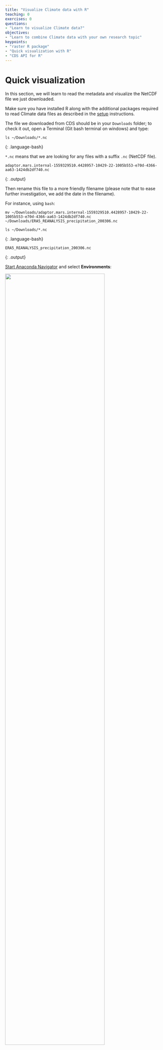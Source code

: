 ```yaml
---
title: "Visualize Climate data with R"
teaching: 0
exercises: 0
questions:
- "Learn to visualize Climate data?"
objectives:
- "Learn to combine Climate data with your own research topic"
keypoints:
- "raster R package"
- "Quick visualization with R"
- "CDS API for R"
---
```



# Quick visualization 

In this section, we will learn to read the metadata and visualize the NetCDF file we just downloaded.

Make sure you have installed R along with the additional packages required to read Climate data files 
as described in the [setup](../setup) instructions.

The file we downloaded from CDS should be in your `Downloads` folder; to check it out, open a Terminal (Git bash terminal on windows) and type:

~~~
ls ~/Downloads/*.nc
~~~
{: .language-bash}

`*.nc` means that we are looking for any files with a suffix `.nc` (NetCDF file).

~~~
adaptor.mars.internal-1559329510.4428957-10429-22-1005b553-e70d-4366-aa63-1424db2df740.nc
~~~
{: .output}

Then rename this file to a more friendly filename (please note that to ease further investigation, we add the date in the filename).

For instance, using `bash`:

~~~
mv ~/Downloads/adaptor.mars.internal-1559329510.4428957-10429-22-1005b553-e70d-4366-aa63-1424db2df740.nc ~/Downloads/ERA5_REANALYSIS_precipitation_200306.nc

ls ~/Downloads/*.nc
~~~
{: .language-bash}

~~~
ERA5_REANALYSIS_precipitation_200306.nc
~~~
{: .output}

[Start Anaconda Navigator](https://docs.anaconda.com/anaconda/navigator/getting-started/#navigator-starting-navigator) and select **Environments**:

<img src="../fig/esm-r-analysis.png" width="80%"/>


## Quick visualization with R

      
Select **esm-r-analysis** environment and **Rstudio**:

<img src="../fig/esm-rstudio.png" width="80%" />



## Get metadata

Set working directory to the folder where you have downloaded your NetCDF file.

~~~
library(raster)

setwd("~/Downloads") 
dset <- raster("ERA5_REANALYSIS_precipitation_200306.nc")
dset
~~~
{: .language-r}

~~~
class      : RasterLayer 
dimensions : 721, 1440, 1038240  (nrow, ncol, ncell)
resolution : 0.25, 0.25  (x, y)
extent     : -0.125, 359.875, -90.125, 90.125  (xmin, xmax, ymin, ymax)
crs        : +proj=longlat +datum=WGS84 +ellps=WGS84 +towgs84=0,0,0 
source     : C:/Users/annefou/Downloads/ERA5_REANALYSIS_precipitation_200306.nc 
names      : Total.precipitation 
z-value    : 2003-06-01 01:50:39 
zvar       : tp 
~~~
{: .output}

	  
> ## Remark
> On Windows, you may need to use a different syntax to set the working directory
>
{: .callout}

We can see that our `dset` object is a `RasterLayer` and we get additional metadata information about it:
- name of variable, 
- resolution, 
- coordinate reference system e.g. crs, etc.

when printed, we get all the metadata associated with our netCDF data file:

~~~
print(dset)
~~~
{: .language-r}

Printing `dset` returns `ERA5_REANALYSIS_precipitation_200306.nc` metadata:

~~~
File C:\Users\annefou\Downloads\ERA5_REANALYSIS_precipitation_200306.nc (NC_FORMAT_64BIT):

     1 variables (excluding dimension variables):
        short tp[longitude,latitude,time]   
            scale_factor: 1.90053802472073e-06
            add_offset: 0.0622730289179994
            _FillValue: -32767
            missing_value: -32767
            units: m
            long_name: Total precipitation

     3 dimensions:
        longitude  Size:1440
            units: degrees_east
            long_name: longitude
        latitude  Size:721
            units: degrees_north
            long_name: latitude
        time  Size:1
            units: hours since 1900-01-01 00:00:00.0
            long_name: time
            calendar: gregorian

    2 global attributes:
        Conventions: CF-1.6
        history: 2019-05-31 19:05:13 GMT by grib_to_netcdf-2.10.0: /opt/ecmwf/eccodes/bin/grib_to_netcdf -o /cache/data9/adaptor.mars.internal-1559329510.4428957-10429-22-1005b553-e70d-4366-aa63-1424db2df740.nc /cache/tmp/1005b553-e70d-4366-aa63-1424db2df740-adaptor.mars.internal-1559329510.4436107-10429-10-tmp.grib 
~~~
{: .output}


In this case, we are interested in the precipitation variable.


The [total precipitation](https://confluence.ecmwf.int/display/CKB/ERA5+data+documentation) is in units 
of "metre of water per day".

## Quick visualization

~~~
plot(dset)
~~~
{: .language-python}

<img src="../fig/tp_rplot.png" />

We will see later that it is much easier to shift longitudes to [-180.; 180] instead of [0.;360].

For this operation, we can use the `rotate` function:

~~~
dset_r <- rotate(dset)
dset_r
~~~
{: .language-r}

~~~
class      : RasterLayer 
dimensions : 721, 1440, 1038240  (nrow, ncol, ncell)
resolution : 0.25, 0.25  (x, y)
extent     : -179.875, 180.125, -90.125, 90.125  (xmin, xmax, ymin, ymax)
crs        : +proj=longlat +datum=WGS84 +ellps=WGS84 +towgs84=0,0,0 
source     : memory
names      : Total.precipitation 
values     : 0, 0.124548  (min, max)
z-value    : 2003-06-01 01:50:39 
~~~
{: .output}

~~~
plot(dset_r)
~~~
{: .language-r}

<img src="../fig/tp_rplot_rotate.png" />

> ## `rotate` function
> This function rotates a Raster* object that has x coordinates (longitude) from 0 to 360, to standard coordinates 
> between -180 and 180 degrees. Longitude between 0 and 360 is frequently used in data from global 
> climate models.
> 
{: .callout}


## Plotting with ggplot2

`ggplot2` is a plotting package that makes it simple to create complex plots from data in a data frame. 
It provides a more programmatic interface for specifying what variables to plot, how they are to be displayed, 
and to define general visual properties. Therefore, we only need minimal changes if the underlying data is modified or 
if for example we decide to switch from a bar plot to a scatter plot. This helps in creating publication quality 
plots with minimal amounts of adjustments and tweaking.

To make use of this R package:

~~~
library(ggplot2)
~~~
{: .language-r}


`ggplot2` functions like data in the ‘long’ format, i.e., a column for every dimension, and a row for 
every observation. Well-structured data will save you lots of time when making figures with `ggplot2`.

ggplot graphics are built step by step by adding new elements. Adding layers in this fashion allows for 
extensive flexibility and customization of plots.

To build a ggplot, we will follow the following basic template that can be used for different types of plots:

~~~
ggplot(data = <DATA>, mapping = aes(<MAPPINGS>)) +  <GEOM_FUNCTION>()
~~~
{: .language-r}

Use the `ggplot()` function and bind the plot to a specific data frame using the data argument

To visualise our data (`dset_r`) in R using `ggplot2`, we need to convert it to a dataframe. 
The raster package has an built-in function for conversion to a plotable dataframe:

~~~
df <- as.data.frame(dset_r, xy = TRUE) 
~~~
{: .language-r}

Now when we view the structure of our data, we will see a standard dataframe format:

~~~
str(df)
~~~
{: .language-r}

~~~
'data.frame':	1038240 obs. of  3 variables:
 $ x                  : num  -180 -180 -179 -179 -179 ...
 $ y                  : num  90 90 90 90 90 90 90 90 90 90 ...
 $ Total.precipitation: num  0.000623 0.000623 0.000623 0.000623 0.000623 ...
~~~
{: .output}

Once converted to a dataframe, we can plot it. We will also use the `coord_quickmap()` function 
to use an approximate Mercator projection for our plots. This approximation is suitable for 
small areas that are not too close to the poles. Other coordinate systems are available in `ggplot2` 
if needed, you can learn about them at their help page `?coord_map`.

~~~
ggplot() +
  geom_raster(data = df , aes(x = x, y = y, fill = Total.precipitation)) + 
  coord_quickmap()
~~~
{: .language-r}

<img src="../fig/tp_simple_ggplot2.png" width="60%"/>

We can use `ggplot()` to plot this data. We will set the color scale to `scale_fill_viridis_c` 
which is a color-blindness friendly color scale. 

We will also adjust the minimum and maximum values (remember the total precipitation is in metre) when plotting:

~~~
ggplot() +
  geom_raster(data = df , aes(x = x, y = y, fill = Total.precipitation)) +
  scale_fill_viridis_c(limits = c(0.0, 0.02)) +
  coord_quickmap()
~~~
{: .language-r}

<img src="../fig/tp_rplot_viridis.png" width="60%"/>

You can also create your own colormap using `colorRampPalette`:

~~~
# define jet colormap
jet.colors <- colorRampPalette(c("#00007F", "blue", "#007FFF", "cyan", "#7FFF7F", "yellow", "#FF7F00", "red", "#7F0000"))
~~~
{: .language-r}

Colors can be specified via their names or using [hexadecimal code](https://www.rapidtables.com/web/color/html-color-codes.html).

Then we can use this new colormap with `scale_fill_gradientn`:

~~~
# use the jet colormap
ggplot() +
  geom_raster(data = df, aes(x=x, y=y, fill=Total.precipitation)) + 
  scale_fill_gradientn(colors = jet.colors(7), limits = c(0.0, 0.02)) + 
  coord_quickmap()
~~~
{: .language-r}

<img src="../fig/tp_rplot_jet.png" />

We can see there is a band with *lots* of rain. Let's add continents and a projection using `borders`:

~~~
ggplot() +
  geom_raster(data = df, aes(x=x, y=y, fill=Total.precipitation)) + 
  scale_fill_gradientn(colors = jet.colors(7), limits = c(0.0, 0.02)) + 
  borders() + 
  coord_quickmap()
~~~
{: .language-python}

<img src="../fig/tp_plot_jet_ccrs.png" />


> ## Retrieve surface air temperature
> 
> From the same product type ([ERA5 single levels Monthly means](https://cds.climate.copernicus.eu/cdsapp#!/dataset/reanalysis-era5-single-levels-monthly-means?tab=form))
> select *2m temperature*. Make sure you rename your file to *ERA5_REANALYSIS_air_temperature_200306.nc*
> 
> - Inspect metadata of the new retrieved file
> - Visualize *2m temperature* with R
>
> > ## Solution with R
> > ~~~
> > # Temperature
> > dset <- raster('ERA5_REANALYSIS_air_temperature_200306.nc')
> > 
> > # shift longitudes to -180 and 180
> > dset_r <- rotate(dset)
> > 
> > # Convert to dataframe for ggplot
> > 
> > df <- as.data.frame(dset_r, xy = TRUE) 
> > 
> > ggplot() +
> >   geom_raster(data = df , aes(x = x, y = y, fill = X2.metre.temperature)) +
> >   scale_fill_viridis_c() + 
> >   borders() + 
> >   coord_quickmap()
> > ~~~
> > {: .language-r}
> > <img src="../fig/r-t2m.png" width="80%" />
> {: .solution}
>
{: .challenge}


> ## What is 2m temperature?
> We selected [ERA5 monthly averaged data on single levels from 1979 to present](https://cds.climate.copernicus.eu/cdsapp#!/dataset/reanalysis-era5-single-levels-monthly-means?tab=form) so we expected to get surface variables only.	
> In fact, we get all the variables on a single level and usually close to the surface. Here *2m temperature* is computed as 
> the temperature at a reference height (2 metres). This corresponds to the [surface air temperature](https://ane4bf-datap1.s3.eu-west-1.amazonaws.com/wmod8_gcos/s3fs-public/surface_temp_ecv_factsheet_201905.pdf?Yq5rPAs1YJ2iYVCutXWLnG_lTV.pRDb6). 
>
{: .callout}


## Change projection

It is very often convenient to visualize using a different projection than the original data:

~~~
ggplot(df, aes(y=y, x=x, color=Total.precipitation)) +
  geom_point(size=2, shape=15) +
  borders('world', xlim=range(df$x), ylim=range(df$y), colour='black') +  
  scale_color_distiller(palette='Spectral') +
  coord_map('ortho', orientation = c(40, 20, 0))
~~~
{: .language-r}

<img src="../fig/r-t2m-ortho.png" width="50%" />

The projection is specified with [`coord_map`](https://ggplot2.tidyverse.org/reference/coord_map.html).

Orientation takes 3 parameters:
- latitude,longitude,rotation
 
We also used `scale_color_distiller` to change the [palette](https://ggplot2.tidyverse.org/reference/scale_brewer.html).

## CMIP5 monthly data on single levels

Let's have a look at CMIP 5 climate data. 

### Retrieve precipitation

We will retrieve precipitation from [CMIP5 monthly data on single levels](https://cds.climate.copernicus.eu/cdsapp#!/dataset/projections-cmip5-monthly-single-levels?tab=form).


As you can see that you have the choice between several models, experiments and ensemble members.


<img src="../fig/CMIP5_models.png" width="60%" />

> ## CMIP5 models
>  CMIP5 (Coupled Model Intercomparison Project Phase 5) had the following objectives:
> - evaluate how realistic the models are in simulating the recent past,
> - provide projections of future climate change on two time scales, near term (out to about 2035) and long term (out to 2100 and beyond), and
> - understand some of the factors responsible for differences in model projections, including quantifying some key feedbacks such as those involving clouds and the carbon cycle. 
> 20 climate modeling groups from around the world participated to CMIP5.
> All dataset are freely available from different repositories. For more information look [here](https://esgf-node.llnl.gov/projects/esgf-llnl/).
{: .callout}

We will choose NorESM1-M (Norwegian Earth System Model 1 - medium resolution) based on the [Norwegian Earth System Model](https://no.wikipedia.org/wiki/NorESM).

Please note that it is very common to analyze several models instead of one to run statistical
analysis.

> ## CMIP5 Ensemble member
>
> Many CMIP5 experiments, the so-called ensemble calculations, were calculated using several initial 
> states, initialisation methods or physics details. Ensemble calculations facilitate quantifying the 
> variability of simulation data concerning a single model.
> 
> In the CMIP5 project, ensemble members are named in the rip-nomenclature, *r* for realization, 
> *i* for initialisation and *p* for physics, followed by an integer, e.g. r1i1p1. 
> For more information look at [Experiments, ensembles, variable names and other centralized properties](https://portal.enes.org/data/enes-model-data/cmip5/datastructure).
>
{: .callout}

Select:
- **Model**: NorESM1-M (NCC, Norway)
- **Experiment**: historical
- **Ensemble**: r1i1p1
- **Period**: 185001-200512

We rename the downloaded filename to `pr_Amon_NorESM1-M_historical_r1i1p1_185001-200512.nc`.

Our NetCDF file contains precipitation between January 1850 and December 2005. So we will read it 
as an R RasterStack object. We will then select a time (band) for plotting.

Let's open this NetCDF file and check its metadata. 
To bring in all bands of a multi-band raster (here all times), we use the `stack()` function.

~~~
# CMIP 5 file contains more than one time so we use stack to get all times
dset <- stack("pr_Amon_NorESM1-M_historical_r1i1p1_185001-200512.nc")

dset
~~~
{: .language-r}

~~~
class      : RasterStack 
dimensions : 96, 144, 13824, 1872  (nrow, ncol, ncell, nlayers)
resolution : 2.5, 1.894737  (x, y)
extent     : -1.25, 358.75, -90.94737, 90.94737  (xmin, xmax, ymin, ymax)
crs        : +proj=longlat +datum=WGS84 +ellps=WGS84 +towgs84=0,0,0 
names      : X1850.01.16, X1850.02.15, X1850.03.16, X1850.04.16, X1850.05.16, X1850.06.16, X1850.07.16, X1850.08.16, X1850.09.16, X1850.10.16, X1850.11.16, X1850.12.16, X1851.01.16, X1851.02.15, X1851.03.16, ... 
~~~
{: .output}


We can look at the bands (times):

~~~
options(max.print=3)
dset@layers
~~~
{: .language-r}

~~~
[[1]]
class      : RasterLayer 
band       : 1  (of  1872  bands)
dimensions : 96, 144, 13824  (nrow, ncol, ncell)
resolution : 2.5, 1.894737  (x, y)
extent     : -1.25, 358.75, -90.94737, 90.94737  (xmin, xmax, ymin, ymax)
crs        : +proj=longlat +datum=WGS84 +ellps=WGS84 +towgs84=0,0,0 
source     : C:/Users/annefou/Documents/GitHub/NordicESMhub/climate-data-tutorial-new/data/pr_Amon_NorESM1-M_historical_r1i1p1_185001-200512.nc 
names      : X1850.01.16 
z-value    : 1850-01-16 
zvar       : pr 


[[2]]
class      : RasterLayer 
band       : 2  (of  1872  bands)
dimensions : 96, 144, 13824  (nrow, ncol, ncell)
resolution : 2.5, 1.894737  (x, y)
extent     : -1.25, 358.75, -90.94737, 90.94737  (xmin, xmax, ymin, ymax)
crs        : +proj=longlat +datum=WGS84 +ellps=WGS84 +towgs84=0,0,0 
source     : C:/Users/annefou/Documents/GitHub/NordicESMhub/climate-data-tutorial-new/data/pr_Amon_NorESM1-M_historical_r1i1p1_185001-200512.nc 
names      : X1850.02.15 
z-value    : 1850-01-16 
zvar       : pr 


[[3]]
class      : RasterLayer 
band       : 3  (of  1872  bands)
dimensions : 96, 144, 13824  (nrow, ncol, ncell)
resolution : 2.5, 1.894737  (x, y)
extent     : -1.25, 358.75, -90.94737, 90.94737  (xmin, xmax, ymin, ymax)
crs        : +proj=longlat +datum=WGS84 +ellps=WGS84 +towgs84=0,0,0 
source     : C:/Users/annefou/Documents/GitHub/NordicESMhub/climate-data-tutorial-new/data/pr_Amon_NorESM1-M_historical_r1i1p1_185001-200512.nc 
names      : X1850.03.16 
z-value    : 1850-01-16 
zvar       : pr 


 [ reached getOption("max.print") -- omitted 1869 entries ]
~~~
{: .output}

Let's select one layer (time) only for June 2003:

~~~
dset_200306 <- raster::subset(dset, grep('2003.06.', names(dset), value = T))
~~~
{: .language-r}

To ease our search we grep for '2003.06' in the names of the layers.

The variable for precipitation is name **pr** (there is only one variable) so let's look at its metadata:

~~~
print(dset_200306)
~~~
{: .language-python}


~~~
File C:\Users\annefou\Downloads\pr_Amon_NorESM1-M_historical_r1i1p1_185001-200512.nc (NC_FORMAT_CLASSIC):

     4 variables (excluding dimension variables):
        double time_bnds[bnds,time]   
        double lat_bnds[bnds,lat]   
        double lon_bnds[bnds,lon]   
        float pr[lon,lat,time]   
            standard_name: precipitation_flux
            long_name: Precipitation
            comment: at surface; includes both liquid and solid phases from all types of clouds (both large-scale and convective)
            units: kg m-2 s-1
            original_name: PRECT
            cell_methods: time: mean
            cell_measures: area: areacella
            history: 2011-06-01T05:45:35Z altered by CMOR: Converted type from 'd' to 'f'.
            associated_files: baseURL: http://cmip-pcmdi.llnl.gov/CMIP5/dataLocation gridspecFile: gridspec_atmos_fx_NorESM1-M_historical_r0i0p0.nc areacella: areacella_fx_NorESM1-M_historical_r0i0p0.nc

     4 dimensions:
        time  Size:1872   *** is unlimited ***
            bounds: time_bnds
            units: days since 1850-01-01 00:00:00
            calendar: noleap
            axis: T
            long_name: time
            standard_name: time
        lat  Size:96
            bounds: lat_bnds
            units: degrees_north
            axis: Y
            long_name: latitude
            standard_name: latitude
        lon  Size:144
            bounds: lon_bnds
            units: degrees_east
            axis: X
            long_name: longitude
            standard_name: longitude
        bnds  Size:2

    26 global attributes:
        institution: Norwegian Climate Centre
        institute_id: NCC
        experiment_id: historical
        source: NorESM1-M 2011  atmosphere: CAM-Oslo (CAM4-Oslo-noresm-ver1_cmip5-r112, f19L26);  ocean: MICOM (MICOM-noresm-ver1_cmip5-r112, gx1v6L53);  sea ice: CICE (CICE4-noresm-ver1_cmip5-r112);  land: CLM (CLM4-noresm-ver1_cmip5-r112)
        model_id: NorESM1-M
        forcing: GHG, SA, Oz, Sl, Vl, BC, OC
        parent_experiment_id: piControl
        parent_experiment_rip: r1i1p1
        branch_time: 255135
        contact: Please send any requests or bug reports to noresm-ncc@met.no.
        initialization_method: 1
        physics_version: 1
        tracking_id: 5ccde64e-cfe8-47f6-9de8-9ea1621e7781
        product: output
        experiment: historical
        frequency: mon
        creation_date: 2011-06-01T05:45:35Z
        history: 2011-06-01T05:45:35Z CMOR rewrote data to comply with CF standards and CMIP5 requirements.
        Conventions: CF-1.4
        project_id: CMIP5
        table_id: Table Amon (27 April 2011) a5a1c518f52ae340313ba0aada03f862
        title: NorESM1-M model output prepared for CMIP5 historical
        parent_experiment: pre-industrial control
        modeling_realm: atmos
        realization: 1
        cmor_version: 2.6.0
~~~
{: .output}

As before, we shift the longitudes from 0. and 360. to -180. and 180. with `rotate`:

~~~
dset_200306_r <- rotate(dset_200306)
~~~
{: .language-r}

And then convert to a dataframe for plotting:

~~~
df <- as.data.frame(dset_200306_r, xy = TRUE)
~~~
{: .language-r}

Let's look at the resulting dataframe:

~~~
df
~~~
{: .language-r}

~~~
df
       x  y  X2003.06.16
1 -177.5 90 8.070771e-06
2 -175.0 90 8.072762e-06
3 -172.5 90 8.076231e-06
4 -170.0 90 8.076957e-06
5 -167.5 90 8.077504e-06
6 -165.0 90 8.078797e-06
 [ reached 'max' / getOption("max.print") -- omitted 13818 rows ]
~~~
{: .output}

The column names are not very meaningful so let's rename them using R package `dplyr`:

~~~
library(dplyr)
df <- df %>% 
  rename(
    precipitation = X2003.06.16,
    longitude = x,
    latitude = y
  )
~~~
{: .language-r}

Now we have:

~~~
df
~~~
{: .language-r}


~~~
  longitude latitude precipitation
1    -177.5       90  8.070771e-06
2    -175.0       90  8.072762e-06
3    -172.5       90  8.076231e-06
4    -170.0       90  8.076957e-06
5    -167.5       90  8.077504e-06
6    -165.0       90  8.078797e-06
 [ reached 'max' / getOption("max.print") -- omitted 13818 rows ]
~~~
{: .output}


The unit is: **kg m-2 s-1**. We want to convert the units from kg m-2 s-1 to something that we are 
a little more familiar with like mm day-1 or m day-1 (metre per day) that is what we had with ERA5.

To do this, consider that 1 kg of rain water spread over 1 m2 of surface is 1 mm in thickness and 
that there are 86400 seconds in one day. Therefore, 1 kg m-2 s-1 = 86400 mm day-1 or 86.40 m day-1.

So we can go ahead and multiply that array by 86.40:

~~~
df$precipitation <- df$precipitation * 86.4 
~~~
{: .language-python}

Then we can plot the precipitation field:

~~~
ggplot() +
  geom_raster(data = df , aes(x = longitude, y = latitude, fill = precipitation)) +
  scale_fill_viridis_c() + 
  borders() + 
  coord_quickmap()
~~~
{: .language-r}

<img src="../fig/CMIP5_rpr.png" width="80%" />

Or using the custom jet colormap:

~~~
# define jet colormap
jet.colors <- colorRampPalette(c("#00007F", "blue", "#007FFF", "cyan", "#7FFF7F", "yellow", "#FF7F00", "red", "#7F0000"))


# use the jet colormap
ggplot() +
  geom_raster(data = df, aes(x=longitude, y=latitude, fill=precipitation)) + 
  scale_fill_gradientn(colors = jet.colors(7), limits = c(0.0, 0.02)) + 
  borders() + 
  coord_quickmap()
~~~
{: .language-r}

<img src="../fig/CMIP5_rpr_jet.png" width="80%" />  


> ## Remark
> We selected one year (2003) and one month (June) from both ERA5 and CMIP5 but 
> only data from re-analysis (ERA5) corresponds to the actual month of June 2003.
> Data from the climate model (CMIP5 historical) is only "one realization" of a month of June,
> typical of present day conditions but cannot be taken as the actual weather at that date.
> To be more realistic, climate data has to be considered over much longer period of time. For instance,
> we could easily compute (for both ERA5 and CMIP5) the average of the month of June between 1988 and 2018 (spanning 30 years) to
> have a more reliable results. However, as you have noticed, the horizontal resolution of ERA5 is much
> higher in ERA5 data.
>
{: .callout}

> ## Plot surface air temperature with CMIP5 (June 2003)
> 
> When searching for [CMIP5 monthly data on single levels](https://cds.climate.copernicus.eu/cdsapp#!/dataset/projections-cmip5-monthly-single-levels?tab=form)
> you will see that you have the choice between several models and ensemble members.
> Select:
> - **Model**: NorESM1-M (NCC, Norway)
> - **Ensemble**: r1i1p1
>
> > ## Solution with R
> > - Retrieve a new file with *2m temperature*
> > - rename the retrieved file to **tas_Amon_NorESM1-M_historical_r1i1p1_185001-200512.nc**
> > 
> > ~~~
> > dset <- stack("tas_Amon_NorESM1-M_historical_r1i1p1_185001-200512.nc")
> >
> >
> > dset_200306 <- raster::subset(dset, grep('2003.06.', names(dset), value = T))
> >
> > 
> > dset_200306_r <- rotate(dset_200306)
> >
> > df <- as.data.frame(dset_200306_r, xy = TRUE)
> >
> > library(dplyr)
> > df <- df %>% 
> >   rename(
> >     temperature = X2003.06.16,
> >     longitude = x,
> >     latitude = y
> >   )
> > 
> > # define jet colormap
> > jet.colors <- colorRampPalette(c("#00007F", "blue", "#007FFF", "cyan", "#7FFF7F", "yellow", "#FF7F00", "red", "#7F0000"))
> > 
> > 
> > # use the jet colormap
> > ggplot() +
> >   geom_raster(data = df, aes(x=longitude, y=latitude, fill=temperature)) + 
> >   scale_fill_gradientn(colors = jet.colors(7)) + 
> >   borders() + 
> >   coord_quickmap()
> > ~~~
> > {: .language-r}
> > 
> >
> > <img src="../fig/tas_Amon_NorESM1-M_historical_r1i1p1_200306_r.png" width="80%" />
> > 
> {: .solution}
{: .challenge}

# Retrieve Climate data with CDS API

Using CDS web interface is very useful when you need to retrieve small amount of data and you do not need to customize 
your request. However, it is often very useful to retrieve climate data directly on the computer where you
need to run your postprocessing workflow.

In that case, you can use the CDS API (Application Programming Interface) to retrieve Climate data directly in Python
from the Climate Data Store.

We will be using the R package `ecmwfr`.

## Get your API key

- Make sure you login to the [Climate Data Store](https://cds.climate.copernicus.eu/#!/home)

- Click on your username (top right of the main page) to get your API key.

<img src="../fig/CDS_API.png" width="80%" />

- Copy the code displayed beside, in the file `$HOME/.cdsapirc`

~~~
url: https://cds.climate.copernicus.eu/api/v2
key: UID:KEY
~~~
{: .language-bash}

Where UID is your `uid` and  KEY your API key. See [documentation](https://cds.climate.copernicus.eu/api-how-to)
to get your API and related information.

## Use CDS API

Once the CDS API client is installed, it can be used to request data from the datasets listed in the CDS 
catalogue. It is necessary to agree to the Terms of Use of every datasets that you intend to download.

Attached to each dataset download form, the button **Show API Request** displays the python code to
 be used. The request can be formatted using the interactive form. 

For instance to retrieve the same ERA5 dataset e.g. near surface air temperature for June 2003:

<img src="../fig/CDSAPI_t2m_ERA5.png" width="80%" />

As you can see, the request shown is based on Python so we need to **convert** it to R.

Let's try it:

~~~
library(ecmwfr)

# Specify the data set				
request <- list(
    "dataset" = 'reanalysis-era5-single-levels-monthly-means',
    'product_type' = 'monthly_averaged_reanalysis',
    'variable' = '2m_temperature',
    'year' = '2003',
    'month' = '06',
    'time' = '00:00',
    'format' = 'netcdf',
    'target' = 'download.nc')
	
# Start downloading the data, the path of the file
# will be returned as a variable (ncfile)
# Set your UID properly and the path where to find .cdsapirc

myUID <-  "...."
ncfile <- wf_request(user = myUID,
                     request = request,   
                     transfer = TRUE,  
                     path = "~",
                     verbose = FALSE)
~~~
{: .language-r}
				
## Geographical subset

~~~
request <- list(
    "dataset" = 'reanalysis-era5-single-levels-monthly-means',
    'product_type' = 'monthly_averaged_reanalysis',
    'variable' = '2m_temperature',
    'year' = '2003',
    'month' = '06',
    'time' = '00:00',
    'format' = 'netcdf',
	'area' = "60/-10/50/2",
    'target' = 'download_small_area.nc')
	
myUID <-  "...."
ncfile <- wf_request(user = myUID,
                     request = request,   
                     transfer = TRUE,  
                     path = "~",
                     verbose = FALSE)
~~~
{: .language-r}

## Change horizontal resolution 

For instance to get a coarser resolution:

~~~
request <- list(
    "dataset" = 'reanalysis-era5-single-levels-monthly-means',
    'product_type' = 'monthly_averaged_reanalysis',
    'variable' = '2m_temperature',
    'year' = '2003',
    'month' = '06',
    'time' = '00:00',
    'format' = 'netcdf',
	'area' = "60/-10/50/2",
	'grid' = '1/1',
    'target' = 'download_small.nc')
	
myUID <-  "...."
ncfile <- wf_request(user = myUID,
                     request = request,   
                     transfer = TRUE,  
                     path = "~",
                     verbose = FALSE)
~~~
{: .language-r}

More information can be found [here](https://confluence.ecmwf.int/display/CKB/C3S+ERA5%3A+Web+API+to+CDS+API).
       
## To download CMIP 5 Climate data via CDS API

~~~
request <- list(
    "dataset" = 'projections-cmip5-monthly-single-levels',
    'variable' = '2m_temperature',
        'model' = 'noresm1_m',
        'experiment' = 'historical',
        'ensemble_member' = 'r1i1p1',
        'period' = '185001-200512',
    'target' = 'download_CMIP5.nc')
	
myUID <-  "...."
ncfile <- wf_request(user = myUID,
                     request = request,   
                     transfer = TRUE,  
                     path = "~",
                     verbose = FALSE)
~~~
{: .language-r}

See more information [here](https://cran.r-project.org/web/packages/ecmwfr/vignettes/cds_vignette.html).

{% include links.md %}

